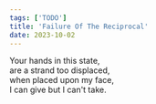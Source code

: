 ```yaml
---
tags: ['TODO']
title: 'Failure Of The Reciprocal'
date: 2023-10-02
---
```


Your hands in this state,  
are a strand too displaced,  
when placed upon my face,  
I can give but I can't take.
